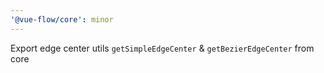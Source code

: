 ```yaml
---
'@vue-flow/core': minor
---
```


Export edge center utils `getSimpleEdgeCenter` & `getBezierEdgeCenter` from core
